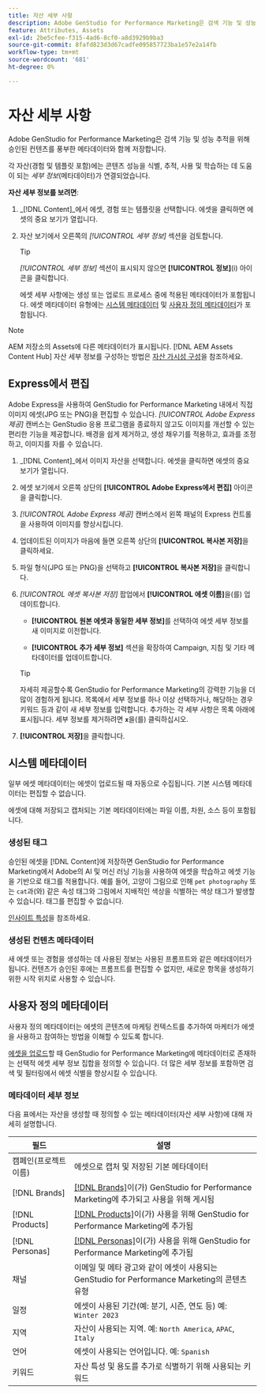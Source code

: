 ```yaml
---
title: 자산 세부 사항
description: Adobe GenStudio for Performance Marketing은 검색 기능 및 성능 추적을 위해 승인된 컨텐츠를 풍부한 메타데이터와 함께 저장합니다.
feature: Attributes, Assets
exl-id: 2be5cfee-f315-4ad6-8cf0-a8d3929b9ba3
source-git-commit: 8fafd823d3d67cadfe095857723ba1e57e2a14fb
workflow-type: tm+mt
source-wordcount: '681'
ht-degree: 0%

---
```


# 자산 세부 사항

Adobe GenStudio for Performance Marketing은 검색 기능 및 성능 추적을 위해 승인된 컨텐츠를 풍부한 메타데이터와 함께 저장합니다.

각 자산(경험 및 템플릿 포함)에는 콘텐츠 성능을 식별, 추적, 사용 및 학습하는 데 도움이 되는 _세부 정보_(메타데이터)가 연결되었습니다.

**자산 세부 정보를 보려면**:

1. _[!DNL Content]_에서 에셋, 경험 또는 템플릿을 선택합니다. 에셋을 클릭하면 에셋의 중요 보기가 열립니다.

1. 자산 보기에서 오른쪽의 _[!UICONTROL 세부 정보]_ 섹션을 검토합니다.

   >[!TIP]
   >
   >_[!UICONTROL 세부 정보]_ 섹션이 표시되지 않으면 **[!UICONTROL 정보]**(i) 아이콘을 클릭합니다.

   에셋 세부 사항에는 생성 또는 업로드 프로세스 중에 적용된 메타데이터가 포함됩니다. 에셋 메타데이터 유형에는 [시스템 메타데이터](#system-metadata) 및 [사용자 정의 메타데이터](#user-defined-metadata)가 포함됩니다.

>[!NOTE]
>
>AEM 저장소의 Assets에 다른 메타데이터가 표시됩니다. [!DNL AEM Assets Content Hub] 자산 세부 정보를 구성하는 방법은 [자산 가시성 구성](connect-aem-repo.md#step-4-configure-asset-visibility)을 참조하세요.

## Express에서 편집

Adobe Express을 사용하여 GenStudio for Performance Marketing 내에서 직접 이미지 에셋(JPG 또는 PNG)을 편집할 수 있습니다. _[!UICONTROL Adobe Express 제공]_ 캔버스는 GenStudio 응용 프로그램을 종료하지 않고도 이미지를 개선할 수 있는 편리한 기능을 제공합니다. 배경을 쉽게 제거하고, 생성 채우기를 적용하고, 효과를 조정하고, 이미지를 자를 수 있습니다.

1. _[!DNL Content]_에서 이미지 자산을 선택합니다. 에셋을 클릭하면 에셋의 중요 보기가 열립니다.

1. 에셋 보기에서 오른쪽 상단의 **[!UICONTROL Adobe Express에서 편집]** 아이콘을 클릭합니다.

1. _[!UICONTROL Adobe Express 제공]_ 캔버스에서 왼쪽 패널의 Express 컨트롤을 사용하여 이미지를 향상시킵니다.

1. 업데이트된 이미지가 마음에 들면 오른쪽 상단의 **[!UICONTROL 복사본 저장]**&#x200B;을 클릭하세요.

1. 파일 형식(JPG 또는 PNG)을 선택하고 **[!UICONTROL 복사본 저장]**&#x200B;을 클릭합니다.

1. _[!UICONTROL 에셋 복사본 저장]_ 팝업에서 **[!UICONTROL 에셋 이름]**&#x200B;을(를) 업데이트합니다.

   - **[!UICONTROL 원본 에셋과 동일한 세부 정보]**&#x200B;를 선택하여 에셋 세부 정보를 새 이미지로 이전합니다.

   - **[!UICONTROL 추가 세부 정보]** 섹션을 확장하여 Campaign, 지침 및 기타 메타데이터를 업데이트합니다.

   >[!TIP]
   >
   >자세히 제공할수록 GenStudio for Performance Marketing의 강력한 기능을 더 많이 경험하게 됩니다. 목록에서 세부 정보를 하나 이상 선택하거나, 해당하는 경우 키워드 등과 같이 새 세부 정보를 입력합니다. 추가하는 각 세부 사항은 목록 아래에 표시됩니다. 세부 정보를 제거하려면 **`x`**&#x200B;을(를) 클릭하십시오.

1. **[!UICONTROL 저장]**&#x200B;을 클릭합니다.

## 시스템 메타데이터

일부 에셋 메타데이터는 에셋이 업로드될 때 자동으로 수집됩니다. 기본 시스템 메타데이터는 편집할 수 없습니다.

에셋에 대해 저장되고 캡처되는 기본 메타데이터에는 파일 이름, 차원, 소스 등이 포함됩니다.

### 생성된 태그

승인된 에셋을 [!DNL Content]에 저장하면 GenStudio for Performance Marketing에서 Adobe의 AI 및 머신 러닝 기능을 사용하여 에셋을 학습하고 에셋 기능을 기반으로 태그를 적용합니다. 예를 들어, 고양이 그림으로 인해 `pet photography` 또는 `cat`과(와) 같은 속성 태그와 그림에서 지배적인 색상을 식별하는 색상 태그가 발생할 수 있습니다. 태그를 편집할 수 없습니다.

[인사이트 특성](/help/user-guide/insights/attributes.md)을 참조하세요.

### 생성된 컨텐츠 메타데이터

새 에셋 또는 경험을 생성하는 데 사용된 정보는 사용된 프롬프트와 같은 메타데이터가 됩니다. 컨텐츠가 승인된 후에는 프롬프트를 편집할 수 없지만, 새로운 항목을 생성하기 위한 시작 위치로 사용할 수 있습니다.

## 사용자 정의 메타데이터

사용자 정의 메타데이터는 에셋의 콘텐츠에 마케팅 컨텍스트를 추가하여 마케터가 에셋을 사용하고 참여하는 방법을 이해할 수 있도록 합니다.

[에셋을 업로드](/help/user-guide/content/manage-assets.md#add-assets)할 때 GenStudio for Performance Marketing에 메타데이터로 존재하는 선택적 에셋 세부 정보 집합을 정의할 수 있습니다. 더 많은 세부 정보를 포함하면 검색 및 필터링에서 에셋 식별을 향상시킬 수 있습니다.

### 메타데이터 세부 정보

다음 표에서는 자산을 생성할 때 정의할 수 있는 메타데이터(자산 세부 사항)에 대해 자세히 설명합니다.

| 필드 | 설명 |
| ------------- | ----------- |
| 캠페인(프로젝트 이름) | 에셋으로 캡처 및 저장된 기본 메타데이터 |
| [!DNL Brands] | [[!DNL Brands]](/help/user-guide/guidelines/brands.md)이(가) GenStudio for Performance Marketing에 추가되고 사용을 위해 게시됨 |
| [!DNL Products] | [[!DNL Products]](/help/user-guide/guidelines/products.md)이(가) 사용을 위해 GenStudio for Performance Marketing에 추가됨 |
| [!DNL Personas] | [[!DNL Personas]](/help/user-guide/guidelines/personas.md)이(가) 사용을 위해 GenStudio for Performance Marketing에 추가됨 |
| 채널 | 이메일 및 메타 광고와 같이 에셋이 사용되는 GenStudio for Performance Marketing의 콘텐츠 유형 |
| 일정 | 에셋이 사용된 기간(예: 분기, 시즌, 연도 등) 예: `Winter 2023` |
| 지역 | 자산이 사용되는 지역. 예: `North America`, `APAC`, `Italy` |
| 언어 | 에셋이 사용되는 언어입니다. 예: `Spanish` |
| 키워드 | 자산 특성 및 용도를 추가로 식별하기 위해 사용되는 키워드 |

<!-- ## History

Expand the _[!UICONTROL History]_ section to view a timeline of approvals and activity.

list other activity, show screenshot?
-->
